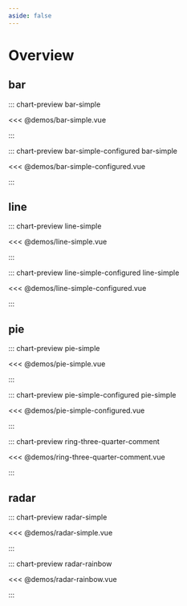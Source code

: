 ```yaml
---
aside: false
---
```


# Overview

## bar

::: chart-preview bar-simple

<<< @demos/bar-simple.vue

:::

::: chart-preview bar-simple-configured bar-simple

<<< @demos/bar-simple-configured.vue

:::

## line

::: chart-preview line-simple

<<< @demos/line-simple.vue

:::

::: chart-preview line-simple-configured line-simple

<<< @demos/line-simple-configured.vue

:::

## pie

::: chart-preview pie-simple

<<< @demos/pie-simple.vue

:::

::: chart-preview pie-simple-configured pie-simple

<<< @demos/pie-simple-configured.vue

:::

::: chart-preview ring-three-quarter-comment

<<< @demos/ring-three-quarter-comment.vue

:::

## radar

::: chart-preview radar-simple

<<< @demos/radar-simple.vue

:::

::: chart-preview radar-rainbow

<<< @demos/radar-rainbow.vue

:::
